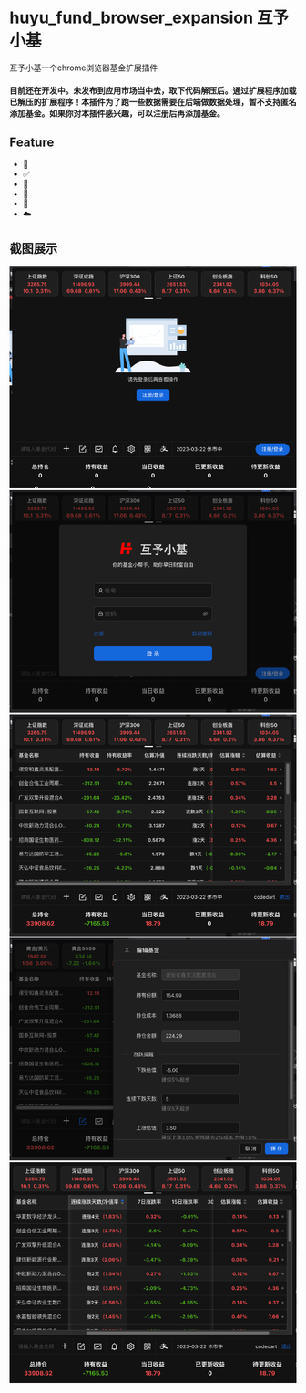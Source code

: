 # huyu_fund_browser_expansion 互予小基

互予小基一个chrome浏览器基金扩展插件

#### 目前还在开发中。未发布到应用市场当中去，取下代码解压后。通过扩展程序加载已解压的扩展程序！本插件为了跑一些数据需要在后端做数据处理，暂不支持匿名添加基金。如果你对本插件感兴趣，可以注册后再添加基金。


## Feature
* 🚄 
* ✅ 
* 🤗 
* 💪 
* 💖 
* ☁️ 

## 截图展示
![img.png](source/1.png)
![img.png](source/2.png)
![img.png](source/3.png)
![img.png](source/4.png)
![img.png](source/5.png)
